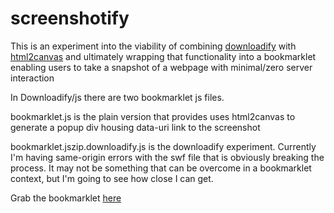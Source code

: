 # screenshotify
This is an experiment into the viability of combining
[downloadify](https://github.com/dcneiner/Downloadify) with [html2canvas](http://html2canvas.hertzen.com/index.html)
and ultimately wrapping that functionality into a bookmarklet enabling users to take a snapshot of a webpage with minimal/zero server interaction


In Downloadify/js there are two bookmarklet js files.

bookmarklet.js is the plain version that provides uses html2canvas to generate a
popup div housing data-uri link to the screenshot

bookmarklet.jszip.downloadify.js is the downloadify experiment. Currently I'm having same-origin errors
with the swf file that is obviously breaking the process. It may not be something that can be overcome
in a bookmarklet context, but I'm going to see how close I can get.

Grab the bookmarklet [here](http://jsfiddle.net/2uc1ey6b/) <!-- http://jsfiddle.net/juancgarcia/bJEKv/ -->
